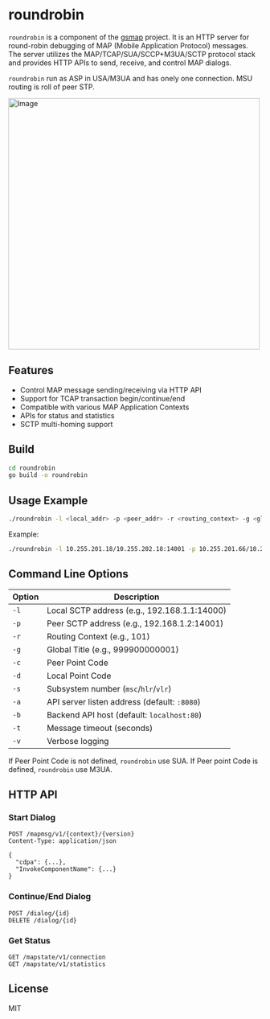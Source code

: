 # roundrobin
`roundrobin` is a component of the [gsmap](../README.md) project.
It is an HTTP server for round-robin debugging of MAP (Mobile Application Protocol) messages.
The server utilizes the MAP/TCAP/SUA/SCCP+M3UA/SCTP protocol stack and provides HTTP APIs to send, receive, and control MAP dialogs.

`roundrobin` run as ASP in USA/M3UA and has onely one connection. MSU routing is roll of peer STP.

<img width="500" alt="Image" src="https://github.com/user-attachments/assets/73299f61-511b-45a7-9cb9-f0baf3b62005" />

## Features
- Control MAP message sending/receiving via HTTP API
- Support for TCAP transaction begin/continue/end
- Compatible with various MAP Application Contexts
- APIs for status and statistics
- SCTP multi-homing support

## Build
```sh
cd roundrobin
go build -o roundrobin
```

## Usage Example
```sh
./roundrobin -l <local_addr> -p <peer_addr> -r <routing_context> -g <global_title> [options]
```

Example:
```sh
./roundrobin -l 10.255.201.18/10.255.202.18:14001 -p 10.255.201.66/10.255.202.66:14001 -r 101 -g 999900000001
```

## Command Line Options
| Option | Description |
|---|---|
| `-l` | Local SCTP address (e.g., 192.168.1.1:14000) |
| `-p` | Peer SCTP address (e.g., 192.168.1.2:14001) |
| `-r` | Routing Context (e.g., 101) |
| `-g` | Global Title (e.g., 999900000001) |
| `-c` | Peer Point Code |
| `-d` | Local Point Code |
| `-s` | Subsystem number (`msc`/`hlr`/`vlr`) |
| `-a` | API server listen address (default: `:8080`) |
| `-b` | Backend API host (default: `localhost:80`) |
| `-t` | Message timeout (seconds) |
| `-v` | Verbose logging |

If Peer Point Code is not defined, `roundrobin` use SUA.
If Peer point Code is defined, `roundrobin` use M3UA.

## HTTP API
### Start Dialog
```
POST /mapmsg/v1/{context}/{version}
Content-Type: application/json

{
  "cdpa": {...},
  "InvokeComponentName": {...}
}
```

### Continue/End Dialog
```
POST /dialog/{id}
DELETE /dialog/{id}
```

### Get Status
```
GET /mapstate/v1/connection
GET /mapstate/v1/statistics
```

## License
MIT
